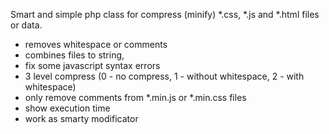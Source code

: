 Smart and simple php class for compress (minify) *.css, *.js and *.html files or data.
- removes whitespace or comments
- combines files to string, 
- fix some javascript syntax errors
- 3 level compress (0 - no compress, 1 - without whitespace, 2 - with whitespace)
- only remove comments from *.min.js or *.min.css files
- show execution time
- work as smarty modificator
